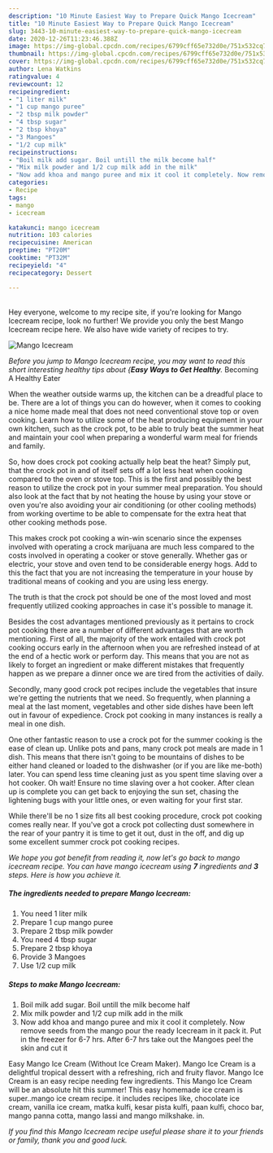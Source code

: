 ```yaml
---
description: "10 Minute Easiest Way to Prepare Quick Mango Icecream"
title: "10 Minute Easiest Way to Prepare Quick Mango Icecream"
slug: 3443-10-minute-easiest-way-to-prepare-quick-mango-icecream
date: 2020-12-26T11:23:46.388Z
image: https://img-global.cpcdn.com/recipes/6799cff65e732d0e/751x532cq70/mango-icecream-recipe-main-photo.jpg
thumbnail: https://img-global.cpcdn.com/recipes/6799cff65e732d0e/751x532cq70/mango-icecream-recipe-main-photo.jpg
cover: https://img-global.cpcdn.com/recipes/6799cff65e732d0e/751x532cq70/mango-icecream-recipe-main-photo.jpg
author: Lena Watkins
ratingvalue: 4
reviewcount: 12
recipeingredient:
- "1 liter milk"
- "1 cup mango puree"
- "2 tbsp milk powder"
- "4 tbsp sugar"
- "2 tbsp khoya"
- "3 Mangoes"
- "1/2 cup milk"
recipeinstructions:
- "Boil milk add sugar. Boil untill the milk become half"
- "Mix milk powder and 1/2 cup milk add in the milk"
- "Now add khoa and mango puree and mix it cool it completely. Now remove seeds from the mango pour the ready Icecream in it pack it. Put in the freezer for 6-7 hrs. After 6-7 hrs take out the Mangoes peel the skin and cut it"
categories:
- Recipe
tags:
- mango
- icecream

katakunci: mango icecream 
nutrition: 103 calories
recipecuisine: American
preptime: "PT20M"
cooktime: "PT32M"
recipeyield: "4"
recipecategory: Dessert

---
```

<br>
Hey everyone, welcome to my recipe site, if you're looking for Mango Icecream recipe, look no further! We provide you only the best Mango Icecream recipe here. We also have wide variety of recipes to try.
<br>


![Mango Icecream](https://img-global.cpcdn.com/recipes/6799cff65e732d0e/751x532cq70/mango-icecream-recipe-main-photo.jpg)

<i>Before you jump to Mango Icecream recipe, you may want to read this short interesting healthy tips about {<strong>Easy Ways to Get Healthy</strong>.</i>
Becoming A Healthy Eater


When the weather outside warms up, the kitchen can be a dreadful place to be. There are a lot of things you can do however, when it comes to cooking a nice home made meal that does not need conventional stove top or oven cooking. Learn how to utilize some of the heat producing equipment in your own kitchen, such as the crock pot, to be able to truly beat the summer heat and maintain your cool when preparing a wonderful warm meal for friends and family.

So, how does crock pot cooking actually help beat the heat? Simply put, that the crock pot in and of itself sets off a lot less heat when cooking compared to the oven or stove top. This is the first and possibly the best reason to utilize the crock pot in your summer meal preparation. You should also look at the fact that by not heating the house by using your stove or oven you're also avoiding your air conditioning (or other cooling methods) from working overtime to be able to compensate for the extra heat that other cooking methods pose.

This makes crock pot cooking a win-win scenario since the expenses involved with operating a crock marijuana are much less compared to the costs involved in operating a cooker or stove generally. Whether gas or electric, your stove and oven tend to be considerable energy hogs. Add to this the fact that you are not increasing the temperature in your house by traditional means of cooking and you are using less energy.

 The truth is that the crock pot should be one of the most loved and most frequently utilized cooking approaches in case it's possible to manage it.  



Besides the cost advantages mentioned previously as it pertains to crock pot cooking there are a number of different advantages that are worth mentioning. First of all, the majority of the work entailed with crock pot cooking occurs early in the afternoon when you are refreshed instead of at the end of a hectic work or perform day. This means that you are not as likely to forget an ingredient or make different mistakes that frequently happen as we prepare a dinner once we are tired from the activities of daily.

Secondly, many good crock pot recipes include the vegetables that insure we're getting the nutrients that we need. So frequently, when planning a meal at the last moment, vegetables and other side dishes have been left out in favour of expedience. Crock pot cooking in many instances is really a meal in one dish.

One other fantastic reason to use a crock pot for the summer cooking is the ease of clean up.  Unlike pots and pans, many crock pot meals are made in 1 dish. This means that there isn't going to be mountains of dishes to be either hand cleaned or loaded to the dishwasher (or if you are like me-both) later. You can spend less time cleaning just as you spent time slaving over a hot cooker. Oh wait! Ensure no time slaving over a hot cooker. After clean up is complete you can get back to enjoying the sun set, chasing the lightening bugs with your little ones, or even waiting for your first star.

While there'll be no 1 size fits all best cooking procedure, crock pot cooking comes really near. If you've got a crock pot collecting dust somewhere in the rear of your pantry it is time to get it out, dust in the off, and dig up some excellent summer crock pot cooking recipes.


<i>We hope you got benefit from reading it, now let's go back to mango icecream recipe. You can have mango icecream using <strong>7</strong> ingredients and <strong>3</strong> steps. Here is how you achieve it.
</i>

##### The ingredients needed to prepare Mango Icecream:

1. You need 1 liter milk
1. Prepare 1 cup mango puree
1. Prepare 2 tbsp milk powder
1. You need 4 tbsp sugar
1. Prepare 2 tbsp khoya
1. Provide 3 Mangoes
1. Use 1/2 cup milk


##### Steps to make Mango Icecream:

1. Boil milk add sugar. Boil untill the milk become half
1. Mix milk powder and 1/2 cup milk add in the milk
1. Now add khoa and mango puree and mix it cool it completely. Now remove seeds from the mango pour the ready Icecream in it pack it. Put in the freezer for 6-7 hrs. After 6-7 hrs take out the Mangoes peel the skin and cut it


Easy Mango Ice Cream (Without Ice Cream Maker). Mango Ice Cream is a delightful tropical dessert with a refreshing, rich and fruity flavor. Mango Ice Cream is an easy recipe needing few ingredients. This Mango Ice Cream will be an absolute hit this summer! This easy homemade ice cream is super..mango ice cream recipe. it includes recipes like, chocolate ice cream, vanilla ice cream, matka kulfi, kesar pista kulfi, paan kulfi, choco bar, mango panna cotta, mango lassi and mango milkshake. in. 

<i>If you find this Mango Icecream recipe useful please share it to your friends or family, thank you and good luck.</i>
